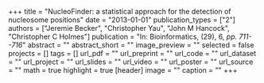 +++
title = "NucleoFinder: a statistical approach for the detection of nucleosome positions"
date = "2013-01-01"
publication_types = ["2"]
authors = ["Jeremie Becker", "Christopher Yau", "John M Hancock", "Christopher C Holmes"]
publication = "In: Bioinformatics, (29), 6, _pp. 711--716_"
abstract = ""
abstract_short = ""
image_preview = ""
selected = false
projects = []
tags = []
url_pdf = ""
url_preprint = ""
url_code = ""
url_dataset = ""
url_project = ""
url_slides = ""
url_video = ""
url_poster = ""
url_source = ""
math = true
highlight = true
[header]
image = ""
caption = ""
+++
